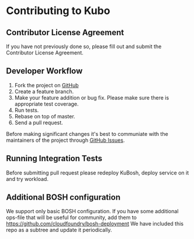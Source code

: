 # Contributing to Kubo

## Contributor License Agreement
If you have not previously done so, please fill out and submit the Contributor License Agreement.


## Developer Workflow
1. Fork the project on [GitHub](https://github.com/pivotal-cf-experimental/kubo-deployment)
1. Create a feature branch.
1. Make your feature addition or bug fix. Please make sure there is appropriate test coverage.
1. Run tests.
1. Rebase on top of master.
1. Send a pull request.

Before making significant changes it's best to communiate with the maintainers of the project through [GitHub Issues](https://github.com/pivotal-cf-experimental/kubo-deployment/issues).

## Running Integration Tests
Before submitting pull request please redeploy KuBosh, deploy service on it and try workload.

## Additional BOSH configuration
We support only basic BOSH configuration. If you have some additional ops-file that will be useful for community, add them to https://github.com/cloudfoundry/bosh-deployment We have included this repo as a subtree and update it periodically.
